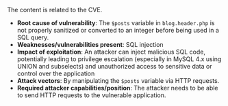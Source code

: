 The content is related to the CVE.

- **Root cause of vulnerability**: The `$posts` variable in `blog.header.php` is not properly sanitized or converted to an integer before being used in a SQL query.
- **Weaknesses/vulnerabilities present**: SQL injection
- **Impact of exploitation**: An attacker can inject malicious SQL code, potentially leading to privilege escalation (especially in MySQL 4.x using UNION and subselects) and unauthorized access to sensitive data or control over the application
- **Attack vectors**: By manipulating the `$posts` variable via HTTP requests.
- **Required attacker capabilities/position**: The attacker needs to be able to send HTTP requests to the vulnerable application.